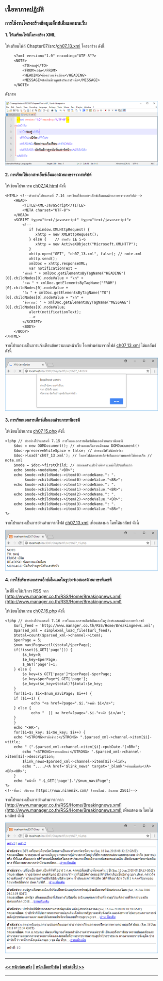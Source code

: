 ## เนื้อหาภาคปฏิบัติ
### การใช้งานโครงสร้างข้อมูลเอ็กซ์เอ็มแอลบนเว็บ

#### 1. ให้เตรียมไฟล์โครงสร้าง XML 

ให้เตรียมไฟล์ Chapter07/src/[ch07_13.xml](ch07_13.xml) โครงสร้าง ดังนี้

```
    <?xml version="1.0" encoding="UTF-8"?>
    <NOTE>
        <TO>ชมพู่</TO>
        <FROM>เบิร์ด</FROM>
        <HEADING>ข้อความแจ้งเตือน</HEADING>
        <MESSAGE>นัดกินข้าวดูหนังวันเสาร์หน้า</MESSAGE>
    </NOTE>
```

ดังภาพ

<img src=output/ch07_13.png>

#### 2. การเรียกใช้เอกสารเอ็กซ์เอ็มแอลด้วยภาษาจาวาสคริปต์

ให้เขียนโปรแกรม [ch07_14.html](src/ch07_14.html) ดังนี้

```
<HTML> <!--ตัวอย่างโปรแกรมที่ 7.14 การเรียกใช้เอกสารเอ็กซ์เอ็มแอลด้วยภาษาจาวาสคริปต์-->
    <HEAD>
        <TITLE>XML-JavaScript</TITLE>
        <META charset="UTF-8">
    </HEAD>
    <SCRIPT type="text/javascript" type="text/javascript">
        <!--
           if (window.XMLHttpRequest) {
              xhttp = new XMLHttpRequest();
           } else {    // สำหรับ IE 5-6
              xhttp = new ActiveXObject("Microsoft.XMLHTTP");
           }
           xhttp.open("GET", "ch07_13.xml", false); // note.xml
           xhttp.send();
           xmlDoc = xhttp.responseXML; 
           var notificationText = 
        "ท่านมี " + xmlDoc.getElementsByTagName("HEADING")[0].childNodes[0].nodeValue + "\n" + 
        "จาก " + xmlDoc.getElementsByTagName("FROM")[0].childNodes[0].nodeValue +
        "ถึง " + xmlDoc.getElementsByTagName("TO")[0].childNodes[0].nodeValue + "\n" +
        "ข้อความ: " + xmlDoc.getElementsByTagName("MESSAGE")[0].childNodes[0].nodeValue;
           alert(notificationText);
           -->
        </SCRIPT>
        <BODY>
    </BODY>
</HTML>
```

จากโปรแกรมเป็นการแจ้งเตือนข้อความบนหน้าเว็บ โดยอ่านค่ามาจากไฟล์ [ch07_13.xml](ch07_13.xml) ได้ผลลัพธ์ ดังนี้

<img src=output/ch07_14.png>

#### 3. การเรียกเอกสารเอ็กซ์เอ็มแอลด้วยภาษาพีเอชพี

ให้เขียนโปรแกรม [ch07_15.php](src/ch07_15.php) ดังนี้

```
<?php // ตัวอย่างโปรแกรมที่ 7.15 การโหลดเอกสารเอ็กซ์เอ็มแอลด้วยภาษาพีเอชพี
    $doc = new DOMDocument(); // สร้างออบเจ็คจากเม็ดธอด DOMDocument()
    $doc->preserveWhiteSpace = false; // กำหนดให้ไม่นับค่าว่าง
    $doc->load('ch07_13.xml'); // โหลดไฟล์เอกสารเอ็กซ์เอ็มแอลกำหนดค่าให้ออบเจ็ค // note.xml
    $node = $doc->firstChild; // กำหนดตัวแปรอ้างอิงตำแหน่งไปยังแท็กแรก
    echo $node->nodeName."<BR>";
    echo $node->childNodes->item(0)->nodeName.": ".
         $node->childNodes->item(0)->nodeValue."<BR>"; 
    echo $node->childNodes->item(1)->nodeName.": ".
         $node->childNodes->item(1)->nodeValue."<BR>"; 
    echo $node->childNodes->item(2)->nodeName.": ".
         $node->childNodes->item(2)->nodeValue."<BR>"; 
    echo $node->childNodes->item(3)->nodeName.": ".
         $node->childNodes->item(3)->nodeValue."<BR>"; 
?>
```

จากโปรแกรมเป็นการอ่านค่ามาจากไฟล์ [ch07_13.xml](ch07_13.xml) เพื่อแสดงผล โดยได้ผลลัพธ์ ดังนี้

<img src=output/ch07_15.png>

#### 4. การใช้บริการเอกสารเอ็กซ์เอ็มแอลในรูปอาร์เอสเอสด้วยภาษาพีเอชพี

ในที่นี้จะใช้บริการ RSS จาก [http://www.manager.co.th/RSS/Home/Breakingnews.xml](http://www.manager.co.th/RSS/Home/Breakingnews.xml)

ให้เขียนโปรแกรม [ch07_16.php](src/ch07_16.php) ดังนี้

```
<?php // ตัวอย่างโปรแกรมที่ 7.16 การโหลดเอกสารเอ็กซ์เอ็มแอลในรูปอาร์เอสเอสด้วยภาษาพีเอชพี
    $url_feed = 'http://www.manager.co.th/RSS/Home/Breakingnews.xml';
    $parsed_xml = simplexml_load_file($url_feed);
    $total=count($parsed_xml->channel->item);
    $perPage = 5;
    $num_naviPage=ceil($total/$perPage);
    if(!isset($_GET['page'])) {
        $s_key=0;
        $e_key=$perPage;    
        $_GET['page']=1;
    } else {
        $s_key=($_GET['page']*$perPage)-$perPage;
        $e_key=$perPage*$_GET['page'];
        $e_key=($e_key>$total)?$total:$e_key;
    }
    for($i=1; $i<=$num_naviPage; $i++) {
    if ($i==1) {
            echo "<a href=?page=".$i.">หน้า $i</a>"; 
    } else {
            echo "  || <a href=?page=".$i.">หน้า $i</a>";
    }
    }
    echo "<HR>";
    for($i=$s_key; $i<$e_key; $i++) {
    echo "<STRONG>หัวข้อข่าว:</STRONG> ".$parsed_xml->channel->item[$i]->title;
    echo " (".$parsed_xml->channel->item[$i]->pubDate.")<BR>";
        echo "<STRONG>รายละเอียด:</STRONG> ".$parsed_xml->channel->item[$i]->description;
        $link_news=$parsed_xml->channel->item[$i]->link;
        echo "..../<A href='$link_news' target='_blank'>อ่านเพิ่มเติม</A><BR><HR>";
    }
    echo "หน้าที่: ".$_GET['page']."/$num_naviPage";
?>
<!--ที่มา: ปรับจาก https://www.ninenik.com/ (ออนไลน์. มีนาคม 2561)-->
```

จากโปรแกรมเป็นการอ่านค่ามาจากจาก [http://www.manager.co.th/RSS/Home/Breakingnews.xml](http://www.manager.co.th/RSS/Home/Breakingnews.xml) เพื่อแสดงผล โดยได้ผลลัพธ์ ดังนี้

<img src=output/ch07_16.png>

---
#### [<< หน้าก่อนหน้า](0703.md) | [หน้าเลือกหัวข้อ](README.md) | [หน้าต่อไป >>](0705.md)
---
